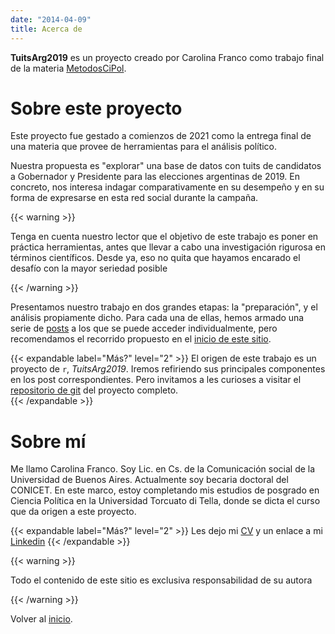 ```yaml
---
date: "2014-04-09"
title: Acerca de
---
```


**TuitsArg2019** es un proyecto creado por Carolina Franco como trabajo final de la materia [MetodosCiPol](https://tuqmano.github.io/MetodosCiPol/).

# Sobre este proyecto

Este proyecto fue gestado a comienzos de 2021 como la entrega final de una materia que provee de herramientas para el análisis político. 

Nuestra propuesta es "explorar" una base de datos con tuits de candidatos a Gobernador y Presidente para las elecciones argentinas de 2019. En concreto, nos interesa indagar comparativamente en su desempeño y en su forma de expresarse en esta red social durante la campaña. 

{{< warning >}}

Tenga en cuenta nuestro lector que el objetivo de este trabajo es poner en práctica herramientas, antes que llevar a cabo una investigación rigurosa en términos científicos. Desde ya, eso no quita que hayamos encarado el desafío con la mayor seriedad posible

{{< /warning >}}

Presentamos nuestro trabajo en dos grandes etapas: la "preparación", y el análisis propiamente dicho. Para cada una de ellas, hemos armado una serie de [posts](/post/) a los que se puede acceder individualmente, pero recomendamos el recorrido propuesto en el [inicio de este sitio](/).

{{< expandable label="Más?" level="2" >}}
El origen de este trabajo es un proyecto de `r`, _TuitsArg2019_. Iremos refiriendo sus principales componentes en los post correspondientes. Pero invitamos a les curioses a visitar el [repositorio de git](https://github.com/CVFH/Tuits_arg_2019) del proyecto completo.  
{{< /expandable >}}




# Sobre mí 

Me llamo Carolina Franco. Soy Lic. en Cs. de la Comunicación social de la Universidad de Buenos Aires. Actualmente soy becaria doctoral del CONICET. En este marco, estoy completando mis estudios de posgrado en Ciencia Política en la Universidad Torcuato di Tella, donde se dicta el curso que da origen a este proyecto.  

{{< expandable label="Más?" level="2" >}}
Les dejo mi [CV]() y un enlace a mi [Linkedin](https://www.linkedin.com/in/carolina-franco-h%C3%A4ntzsch-8956918a/)
{{< /expandable >}}


{{< warning >}}

Todo el contenido de este sitio es exclusiva responsabilidad de su autora

{{< /warning >}}


Volver al [inicio](/).
